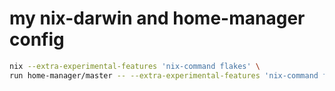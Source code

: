 # my nix-darwin and home-manager config

```sh
nix --extra-experimental-features 'nix-command flakes' \
run home-manager/master -- --extra-experimental-features 'nix-command flakes' switch --flake ~/nix-config/
```
